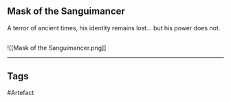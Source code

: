## Mask of the Sanguimancer
A terror of ancient times, his identity
remains lost... but his power does not.
## 
![[Mask of the Sanguimancer.png]]

---
## Tags
#Artefact